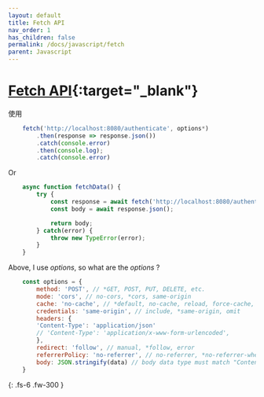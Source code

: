 ```yaml
---
layout: default
title: Fetch API
nav_order: 1
has_children: false
permalink: /docs/javascript/fetch
parent: Javascript
---
```


# [Fetch API](https://developer.mozilla.org/en-US/docs/Web/API/Fetch_API/Using_Fetch){:target="_blank"}

使用

```javascript
    fetch('http://localhost:8080/authenticate', options*)
        .then(response => response.json())
        .catch(console.error)
        .then(console.log);
        .catch(console.error)
```

Or

```javascript
    async function fetchData() {
        try {
            const response = await fetch('http://localhost:8080/authenticate', options*);
            const body = await response.json();

            return body;
        } catch(error) {
            throw new TypeError(error);
        }
    }
```

Above, I use *options*, so what are the *options* ?

```javascript
    const options = {
        method: 'POST', // *GET, POST, PUT, DELETE, etc.
        mode: 'cors', // no-cors, *cors, same-origin
        cache: 'no-cache', // *default, no-cache, reload, force-cache, only-if-cached
        credentials: 'same-origin', // include, *same-origin, omit
        headers: {
        'Content-Type': 'application/json'
        // 'Content-Type': 'application/x-www-form-urlencoded',
        },
        redirect: 'follow', // manual, *follow, error
        referrerPolicy: 'no-referrer', // no-referrer, *no-referrer-when-downgrade, origin, origin-when-cross-origin, same-origin, strict-origin, strict-origin-when-cross-origin, unsafe-url
        body: JSON.stringify(data) // body data type must match "Content-Type" header
    }
```

{: .fs-6 .fw-300 }
